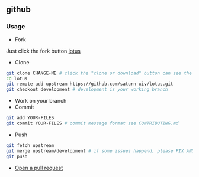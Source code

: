 ## github

### Usage

-   Fork

Just click the fork button [lotus](https://github.com/saturn-xiv/lotus)

-   Clone

```bash
git clone CHANGE-ME # click the "clone or download" button can see the url
cd lotus
git remote add upstream https://github.com/saturn-xiv/lotus.git
git checkout development # development is your working branch
```

-   Work on your branch
-   Commit

```bash
git add YOUR-FILES
git commit YOUR-FILES # commit message format see CONTRIBUTING.md
```

-   Push

```bash
git fetch upstream
git merge upstream/development # if some issues happend, please FIX AND COMMIT
git push
```

-   [Open a pull request](https://guides.github.com/activities/hello-world/#pr)
